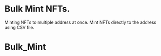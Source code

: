# Bulk Mint NFTs.

Minting NFTs to multiple address at once.
Mint NFTs directly to the address using CSV file.
# Bulk_Mint
